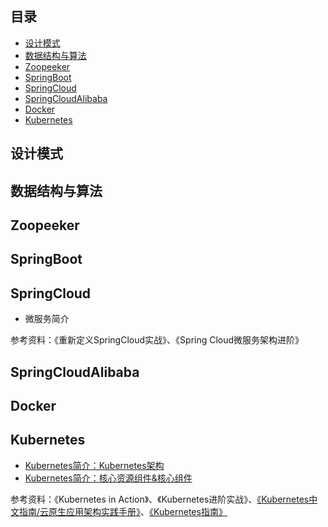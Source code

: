 
## 目录
- [设计模式](#设计模式)
- [数据结构与算法](#数据结构与算法)
- [Zoopeeker](#Zoopeeker)
- [SpringBoot](#SpringBoot)
- [SpringCloud](#SpringCloud)
- [SpringCloudAlibaba](#SpringCloudAlibaba)
- [Docker](#Docker)
- [Kubernetes](#Kubernetes)


## 设计模式

## 数据结构与算法

## Zoopeeker

## SpringBoot

## SpringCloud
- 微服务简介

参考资料：《重新定义SpringCloud实战》、《Spring Cloud微服务架构进阶》

## SpringCloudAlibaba

## Docker

## Kubernetes
- [Kubernetes简介：Kubernetes架构](https://fyuxuan.github.io/k8s1/)
- [Kubernetes简介：核心资源组件&核心组件](https://fyuxuan.github.io/k8s2/)

参考资料：《Kubernetes in Action》、《Kubernetes进阶实战》、[《Kubernetes中文指南/云原生应用架构实践手册》](https://github.com/rootsongjc/kubernetes-handbook)、[《Kubernetes指南》](https://github.com/feiskyer/kubernetes-handbook)



